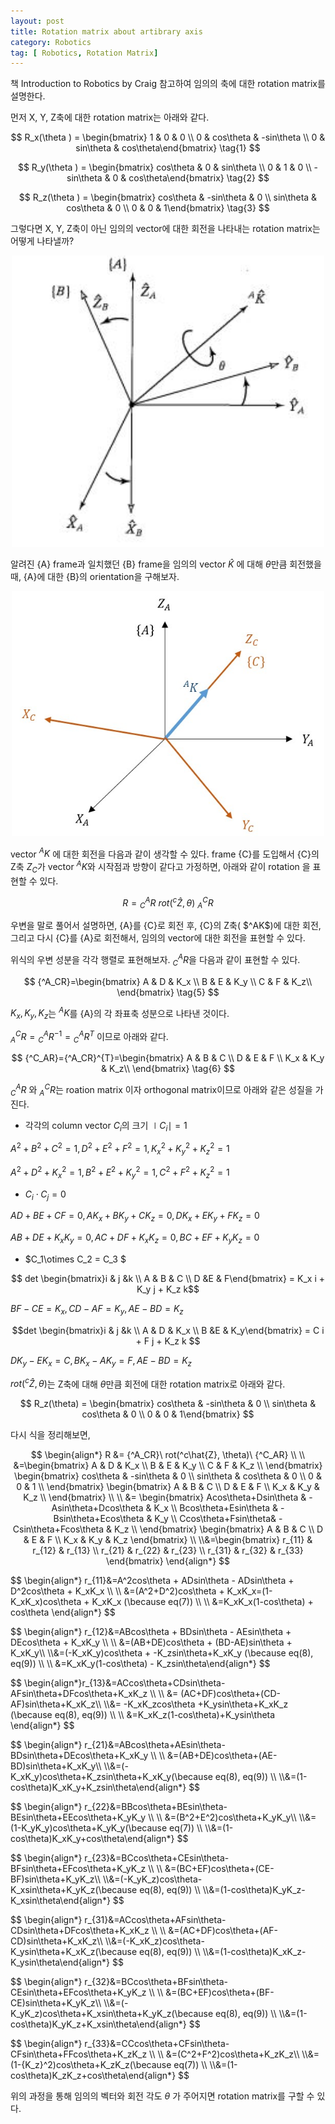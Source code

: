 ```yaml
---
layout: post
title: Rotation matrix about artibrary axis
category: Robotics
tag: [ Robotics, Rotation Matrix]
---
```


책 Introduction to Robotics by Craig 참고하여 임의의 축에 대한 rotation matrix를 설명한다. 

먼저 X, Y, Z축에 대한 rotation matrix는 아래와 같다. 

$$
R_x(\theta ) = \begin{bmatrix} 1 & 0 & 0 \\
0 & cos\theta & -sin\theta \\
 0 & sin\theta & cos\theta\end{bmatrix} \tag{1}
$$

$$
R_y(\theta ) = \begin{bmatrix} cos\theta & 0 & sin\theta \\
0 & 1 & 0 \\
 -sin\theta & 0 & cos\theta\end{bmatrix} \tag{2}
$$

$$
R_z(\theta ) = \begin{bmatrix} cos\theta & -sin\theta & 0 \\
 sin\theta & cos\theta & 0 \\
 0 & 0 & 1\end{bmatrix} \tag{3}
$$

그렇다면 X, Y, Z축이 아닌 임의의 vector에 대한 회전을 나타내는 rotation matrix는 어떻게 나타낼까?

<p align="center">
	<img src="https://github.com/dswwfg/dswwfg.github.io/blob/master/public/post_img/rotation_about_arbitrary_axis/rotation_about_arbitrary_axis.JPG?raw=true" width="500">
</p>

알려진 {A} frame과 일치했던 {B} frame을 임의의 vector $\hat{K}$ 에 대해 $\theta$만큼 회전했을 때, {A}에 대한 {B}의 orientation을 구해보자. 

<p align="center">
	<img src="https://github.com/dswwfg/dswwfg.github.io/blob/master/public/post_img/rotation_about_arbitrary_axis/rotation_about_arbitrary_axis_2.JPG?raw=true" width="500">
</p>

vector $^AK$ 에 대한 회전을 다음과 같이 생각할 수 있다. frame {C}를 도입해서 {C}의 Z축 $Z_C$가 vector $^AK$와 시작점과 방향이 같다고 가정하면, 아래와 같이 rotation 을 표현할 수 있다.

$$
R = {^A_CR}\ rot(^c\hat{Z}, \theta)\ {^C_AR} \tag{4}
$$
<p></p>
우변을 말로 풀어서 설명하면, {A}를 {C}로 회전 후, {C}의 Z축( $^AK$)에 대한 회전, 그리고 다시 {C}를 {A}로 회전해서, 임의의 vector에 대한 회전을 표현할 수 있다. 

위식의 우변 성분을 각각 행렬로 표현해보자. $^A_C{R}$을 다음과 같이 표현할 수 있다. 

$$
{^A_CR}=\begin{bmatrix} A & D & K_x \\
B & E & K_y \\
C & F & K_z\\
\end{bmatrix} \tag{5}
$$

$K_x, K_y, K_z$는 $^AK$를 {A}의 각 좌표축 성분으로 나타낸 것이다. 



${^C_AR} = {^A_CR}^{-1} = {^A_CR}^{T}$ 이므로 아래와 같다. 

$$
{^C_AR}={^A_CR}^{T}=\begin{bmatrix} A & B & C \\
D & E & F \\
K_x & K_y & K_z\\
\end{bmatrix} \tag{6}
$$

${^A_CR}$ 와 ${^C_AR}$는 roation matrix 이자 orthogonal matrix이므로 아래와 같은 성질을 가진다.



- 각각의 column vector $C_i$의 크기 $\mid C_i \mid = 1$ 

$A^2+B^2+C^2=1, D^2+E^2+F^2=1, {K_x}^2+{K_y}^2+{K_z}^2=1$ 

$A^2+D^2+{K_x}^2=1, B^2+E^2+{K_y}^2=1, C^2+F^2+{K_z}^2=1$			$\tag{7}$

- $C_i\cdot C_j = 0$

$AD+BE+CF=0, AK_x+BK_y+CK_z=0, DK_x+EK_y+FK_z=0$ 

$AB+DE+K_xK_y=0, AC+DF+K_xK_z=0, BC+EF+K_yK_z=0$ 	  					$\tag{8}$

- $C_1\otimes C_2 = C_3 $

 $$ det \begin{bmatrix}i & j &k \\ A & B & C \\ D &E & F\end{bmatrix} = K_x i + K_y j + K_z k$$

$BF-CE = K_x, CD-AF=K_y, AE-BD=K_z$ 																	$\tag{9}$

$$det \begin{bmatrix}i & j &k \\ A & D & K_x \\ B &E & K_y\end{bmatrix} = C i + F j + K_z k $$

  $DK_y-EK_x = C, BK_x-AK_y=F, AE-BD=K_z$ 																$\tag{10}$

$rot(^c\hat{Z}, \theta)$는 Z축에 대해 $\theta$만큼 회전에 대한 rotation matrix로 아래와 같다.

$$
R_z(\theta) = \begin{bmatrix} cos\theta & -sin\theta & 0 \\
 sin\theta & cos\theta & 0 \\
 0 & 0 & 1\end{bmatrix}
$$

다시 식을 정리해보면, 

$$
\begin{align*} 
R &= {^A_CR}\ rot(^c\hat{Z}, \theta)\ {^C_AR} \\
\\
&=\begin{bmatrix}
A & D & K_x \\
B & E & K_y \\
C & F & K_z \\
\end{bmatrix} 
\begin{bmatrix}
cos\theta & -sin\theta & 0 \\
sin\theta & cos\theta & 0 \\
0 & 0 & 1 \\
\end{bmatrix}
\begin{bmatrix}
A & B & C \\
D & E & F \\
K_x & K_y & K_z \\
\end{bmatrix} \\
\\
&= \begin{bmatrix}
Acos\theta+Dsin\theta & -Asin\theta+Dcos\theta & K_x \\
Bcos\theta+Esin\theta & -Bsin\theta+Ecos\theta & K_y \\
Ccos\theta+Fsin\theta& -Csin\theta+Fcos\theta & K_z \\
\end{bmatrix} 
\begin{bmatrix}
A & B & C \\
D & E & F \\
K_x & K_y & K_z
\end{bmatrix}
\\
\\&=\begin{bmatrix}
r_{11} & r_{12} & r_{13} \\
r_{21} & r_{22} & r_{23} \\
r_{31} & r_{32} & r_{33}
\end{bmatrix}
\end{align*}
$$
<p></p>
<p></p>
$$
\begin{align*} r_{11}&=A^2cos\theta + ADsin\theta - ADsin\theta + D^2cos\theta + K_xK_x \\ \\ &=(A^2+D^2)cos\theta + K_xK_x=(1-K_xK_x)cos\theta + K_xK_x (\because eq(7)) \\ \\ &=K_xK_x(1-cos\theta) + cos\theta \end{align*}
$$
<p></p>
$$
\begin{align*} r_{12}&=ABcos\theta + BDsin\theta - AEsin\theta + DEcos\theta + K_xK_y \\ \\ &=(AB+DE)cos\theta + (BD-AE)sin\theta + K_xK_y\\ \\&=(-K_xK_y)cos\theta + -K_zsin\theta+K_xK_y (\because eq(8),  eq(9)) \\ \\ &=K_xK_y(1-cos\theta) - K_zsin\theta\end{align*}
$$
<p></p>
$$
\begin{align*}r_{13}&=ACcos\theta+CDsin\theta-AFsin\theta+DFcos\theta+K_xK_z \\ \\ &= (AC+DF)cos\theta+(CD-AF)sin\theta+K_xK_z\\ \\&= -K_xK_zcos\theta +K_ysin\theta+K_xK_z (\because eq(8), eq(9)) \\ \\ &=K_xK_z(1-cos\theta)+K_ysin\theta \end{align*}
$$
<p></p>
$$
\begin{align*} r_{21}&=ABcos\theta+AEsin\theta-BDsin\theta+DEcos\theta+K_xK_y \\ \\ &=(AB+DE)cos\theta+(AE-BD)sin\theta+K_xK_y\\ \\&=(-K_xK_y)cos\theta+K_zsin\theta+K_xK_y(\because eq(8), eq(9)) \\ \\&=(1-cos\theta)K_xK_y+K_zsin\theta\end{align*}
$$
<p></p>
$$
\begin{align*} r_{22}&=BBcos\theta+BEsin\theta-BEsin\theta+EEcos\theta+K_yK_y \\ \\ &=(B^2+E^2)cos\theta+K_yK_y\\ \\&=(1-K_yK_y)cos\theta+K_yK_y(\because eq(7)) \\ \\&=(1-cos\theta)K_xK_y+cos\theta\end{align*}
$$
<p></p>
$$
\begin{align*} r_{23}&=BCcos\theta+CEsin\theta-BFsin\theta+EFcos\theta+K_yK_z \\ \\ &=(BC+EF)cos\theta+(CE-BF)sin\theta+K_yK_z\\ \\&=(-K_yK_z)cos\theta-K_xsin\theta+K_yK_z(\because eq(8), eq(9)) \\ \\&=(1-cos\theta)K_yK_z-K_xsin\theta\end{align*}
$$
<p></p>
$$
\begin{align*} r_{31}&=ACcos\theta+AFsin\theta-CDsin\theta+DFcos\theta+K_xK_z \\ \\ &=(AC+DF)cos\theta+(AF-CD)sin\theta+K_xK_z\\ \\&=(-K_xK_z)cos\theta-K_ysin\theta+K_xK_z(\because eq(8), eq(9)) \\ \\&=(1-cos\theta)K_xK_z-K_ysin\theta\end{align*}
$$
<p></p>
$$
\begin{align*} r_{32}&=BCcos\theta+BFsin\theta-CEsin\theta+EFcos\theta+K_yK_z \\ \\ &=(BC+EF)cos\theta+(BF-CE)sin\theta+K_yK_z\\ \\&=(-K_yK_z)cos\theta+K_xsin\theta+K_yK_z(\because eq(8), eq(9)) \\ \\&=(1-cos\theta)K_yK_z+K_xsin\theta\end{align*}
$$
<p></p>
$$
\begin{align*} r_{33}&=CCcos\theta+CFsin\theta-CFsin\theta+FFcos\theta+K_zK_z \\ \\ &=(C^2+F^2)cos\theta+K_zK_z\\ \\&=(1-{K_z}^2)cos\theta+K_zK_z(\because eq(7)) \\ \\&=(1-cos\theta)K_zK_z+cos\theta\end{align*}
$$
<p></p>

위의 과정을 통해 임의의 벡터와 회전 각도 $\theta$ 가 주어지면 rotation matrix를 구할 수 있다. 